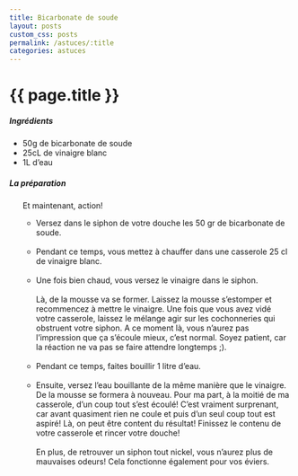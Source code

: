 ```yaml
---
title: Bicarbonate de soude
layout: posts
custom_css: posts
permalink: /astuces/:title
categories: astuces
---
```


# {{ page.title }}

##### Ingrédients

- 50g de bicarbonate de soude
- 25cL de vinaigre blanc
- 1L d’eau

##### La préparation

<ul id="prepa">

<section id="categories" markdown="1">

Et maintenant, action!

- Versez dans le siphon de votre douche les 50 gr de bicarbonate de soude.<br><br>
- Pendant ce temps, vous mettez à chauffer dans une casserole 25 cl de vinaigre blanc.<br><br>
- Une fois bien chaud, vous versez le vinaigre dans le siphon.<br><br>
Là, de la mousse va se former. Laissez la mousse s’estomper et recommencez à mettre le vinaigre. Une fois que vous avez vidé votre casserole, laissez le mélange agir sur les cochonneries qui obstruent votre siphon. A ce moment là, vous n’aurez pas l’impression que ça s’écoule mieux, c’est normal. Soyez patient, car la réaction ne va pas se faire attendre longtemps ;).<br><br>
- Pendant ce temps, faites bouillir 1 litre d’eau.<br><br>
- Ensuite, versez l’eau bouillante de la même manière que le vinaigre. De la mousse se formera à nouveau. Pour ma part, à la moitié de ma casserole, d’un coup tout s’est écoulé! C’est vraiment surprenant, car avant quasiment rien ne coule et puis d’un seul coup tout est aspiré! Là, on peut être content du résultat! Finissez le contenu de votre casserole et rincer votre douche!
<br><br>
En plus, de retrouver un siphon tout nickel, vous n’aurez plus de mauvaises odeurs! Cela fonctionne également pour vos éviers.

</section>

</ul>